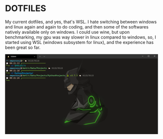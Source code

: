 # DOTFILES

My current dotfiles, and yes, that's WSL.
I hate switching between windows and linux again and again to do coding, and then some of the softwares natively available only on windows. I could use wine, but upon benchmarking, my gpu was way slower in linux compared to windows, so, I started using WSL (windows subsystem for linux), and the experience has been great so far. 

<img src="ss_1.PNG">
